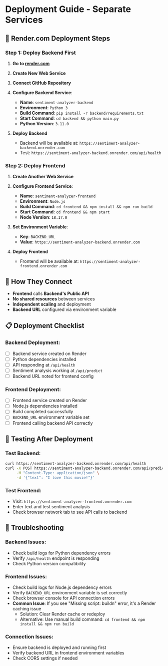 # Deployment Guide - Separate Services

## 🚀 Render.com Deployment Steps

### Step 1: Deploy Backend First

1. **Go to [render.com](https://render.com)**
2. **Create New Web Service**
3. **Connect GitHub Repository**
4. **Configure Backend Service**:
   - **Name**: `sentiment-analyzer-backend`
   - **Environment**: `Python 3`
   - **Build Command**: `pip install -r backend/requirements.txt`
   - **Start Command**: `cd backend && python main.py`
   - **Python Version**: `3.11.0`

5. **Deploy Backend**
   - Backend will be available at: `https://sentiment-analyzer-backend.onrender.com`
   - Test: `https://sentiment-analyzer-backend.onrender.com/api/health`

### Step 2: Deploy Frontend

1. **Create Another Web Service**
2. **Configure Frontend Service**:
   - **Name**: `sentiment-analyzer-frontend`
   - **Environment**: `Node.js`
   - **Build Command**: `cd frontend && npm install && npm run build`
   - **Start Command**: `cd frontend && npm start`
   - **Node Version**: `18.17.0`

3. **Set Environment Variable**:
   - **Key**: `BACKEND_URL`
   - **Value**: `https://sentiment-analyzer-backend.onrender.com`

4. **Deploy Frontend**
   - Frontend will be available at: `https://sentiment-analyzer-frontend.onrender.com`

## 🔗 How They Connect

- **Frontend** calls **Backend's Public API**
- **No shared resources** between services
- **Independent scaling** and deployment
- **Backend URL** configured via environment variable

## 📋 Deployment Checklist

### Backend Deployment:
- [ ] Backend service created on Render
- [ ] Python dependencies installed
- [ ] API responding at `/api/health`
- [ ] Sentiment analysis working at `/api/predict`
- [ ] Backend URL noted for frontend config

### Frontend Deployment:
- [ ] Frontend service created on Render
- [ ] Node.js dependencies installed
- [ ] Build completed successfully
- [ ] `BACKEND_URL` environment variable set
- [ ] Frontend calling backend API correctly

## 🧪 Testing After Deployment

### Test Backend:
```bash
curl https://sentiment-analyzer-backend.onrender.com/api/health
curl -X POST https://sentiment-analyzer-backend.onrender.com/api/predict \
     -H "Content-Type: application/json" \
     -d '{"text": "I love this movie!"}'
```

### Test Frontend:
- Visit: `https://sentiment-analyzer-frontend.onrender.com`
- Enter text and test sentiment analysis
- Check browser network tab to see API calls to backend

## 🔧 Troubleshooting

### Backend Issues:
- Check build logs for Python dependency errors
- Verify `/api/health` endpoint is responding
- Check Python version compatibility

### Frontend Issues:
- Check build logs for Node.js dependency errors
- Verify `BACKEND_URL` environment variable is set correctly
- Check browser console for API connection errors
- **Common Issue**: If you see "Missing script: buildn" error, it's a Render caching issue
  - Solution: Clear Render cache or redeploy
  - Alternative: Use manual build command: `cd frontend && npm install && npm run build`

### Connection Issues:
- Ensure backend is deployed and running first
- Verify backend URL in frontend environment variables
- Check CORS settings if needed
